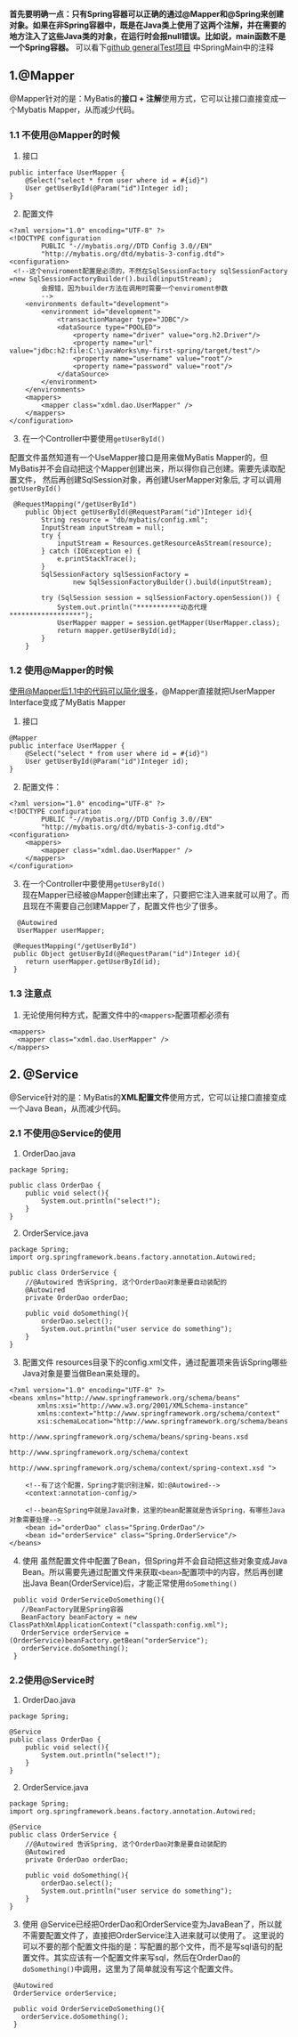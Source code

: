 **首先要明确一点：只有Spring容器可以正确的通过@Mapper和@Spring来创建对象。如果在非Spring容器中，既是在Java类上使用了这两个注解，并在需要的地方注入了这些Java类的对象，在运行时会报null错误。比如说，main函数不是一个Spring容器。**  可以看下[github generalTest项目](https://github.com/monalisali/general-test) 中SpringMain中的注释


## 1.@Mapper

@Mapper针对的是：MyBatis的**接口 + 注解**使用方式，它可以让接口直接变成一个Mybatis Mapper，从而减少代码。

### 1.1 不使用@Mapper的时候

1. 接口
```
public interface UserMapper {
    @Select("select * from user where id = #{id}")
    User getUserById(@Param("id")Integer id);
}
```

2. 配置文件
```
<?xml version="1.0" encoding="UTF-8" ?>
<!DOCTYPE configuration
        PUBLIC "-//mybatis.org//DTD Config 3.0//EN"
        "http://mybatis.org/dtd/mybatis-3-config.dtd">
<configuration>
 <!--这个enviroment配置是必须的，不然在SqlSessionFactory sqlSessionFactory =new SqlSessionFactoryBuilder().build(inputStream);
        会报错，因为builder方法在调用时需要一个enviroment参数
        -->
    <environments default="development">
        <environment id="development">
            <transactionManager type="JDBC"/>
            <dataSource type="POOLED">
                <property name="driver" value="org.h2.Driver"/>
                <property name="url" value="jdbc:h2:file:C:\javaWorks\my-first-spring/target/test"/>
                <property name="username" value="root"/>
                <property name="password" value="root"/>
            </dataSource>
        </environment>
    </environments>
    <mappers>       
        <mapper class="xdml.dao.UserMapper" />
    </mappers>
</configuration>
```

3. 在一个Controller中要使用`getUserById()`

配置文件虽然知道有一个UseMapper接口是用来做MyBatis Mapper的，但MyBatis并不会自动把这个Mapper创建出来，所以得你自己创建。需要先读取配置文件，
然后再创建SqlSession对象，再创建UserMapper对象后, 才可以调用`getUserById()`
```
 @RequestMapping("/getUserById")
    public Object getUserById(@RequestParam("id")Integer id){
        String resource = "db/mybatis/config.xml";
        InputStream inputStream = null;
        try {
            inputStream = Resources.getResourceAsStream(resource);
        } catch (IOException e) {
            e.printStackTrace();
        }
        SqlSessionFactory sqlSessionFactory =
                new SqlSessionFactoryBuilder().build(inputStream);

        try (SqlSession session = sqlSessionFactory.openSession()) {
            System.out.println("***********动态代理******************");
            UserMapper mapper = session.getMapper(UserMapper.class);
            return mapper.getUserById(id);
        }
    }
```

### 1.2 使用@Mapper的时候
使用@Mapper后1.1中的代码可以简化很多，@Mapper直接就把UserMapper Interface变成了MyBatis Mapper

1. 接口
```
@Mapper
public interface UserMapper {
    @Select("select * from user where id = #{id}")
    User getUserById(@Param("id")Integer id);
}
```

2. 配置文件：
```
<?xml version="1.0" encoding="UTF-8" ?>
<!DOCTYPE configuration
        PUBLIC "-//mybatis.org//DTD Config 3.0//EN"
        "http://mybatis.org/dtd/mybatis-3-config.dtd">
<configuration>
    <mappers>       
        <mapper class="xdml.dao.UserMapper" />
    </mappers>
</configuration>
```

3. 在一个Controller中要使用`getUserById()`  
现在Mapper已经被@Mapper创建出来了，只要把它注入进来就可以用了。而且现在不需要自己创建Mapper了，配置文件也少了很多。

```
  @Autowired
  UserMapper userMapper;
  
 @RequestMapping("/getUserById")
 public Object getUserById(@RequestParam("id")Integer id){
    return userMapper.getUserById(id);
 }
```

### 1.3 注意点
1. 无论使用何种方式，配置文件中的`<mappers>`配置项都必须有
```
<mappers>       
  <mapper class="xdml.dao.UserMapper" />
</mappers>
```



## 2. @Service

@Service针对的是：MyBatis的**XML配置文件**使用方式，它可以让接口直接变成一个Java Bean，从而减少代码。

### 2.1 不使用@Service的使用

1. OrderDao.java
```
package Spring;

public class OrderDao {
    public void select(){
        System.out.println("select!");
    }
}

```

2. OrderService.java
```
package Spring;
import org.springframework.beans.factory.annotation.Autowired;

public class OrderService {
    //@Autowired 告诉Spring, 这个OrderDao对象是要自动装配的
    @Autowired
    private OrderDao orderDao;

    public void doSomething(){
        orderDao.select();
        System.out.println("user service do something");
    }
}

```

3. 配置文件
resources目录下的config.xml文件，通过<bean>配置项来告诉Spring哪些Java对象是要当做Bean来处理的。
    
```
<?xml version="1.0" encoding="UTF-8" ?>
<beans xmlns="http://www.springframework.org/schema/beans"
       xmlns:xsi="http://www.w3.org/2001/XMLSchema-instance"
       xmlns:context="http://www.springframework.org/schema/context"
       xsi:schemaLocation="http://www.springframework.org/schema/beans
                           http://www.springframework.org/schema/beans/spring-beans.xsd
                           http://www.springframework.org/schema/context
                           http://www.springframework.org/schema/context/spring-context.xsd ">

    <!--有了这个配置，Spring才能识别注解，如:@Autowired-->
    <context:annotation-config/>

    <!--bean在Spring中就是Java对象，这里的bean配置就是告诉Spring，有哪些Java对象需要处理-->
    <bean id="orderDao" class="Spring.OrderDao"/>
    <bean id="orderService" class="Spring.OrderService"/>
</beans>
```

4. 使用
虽然配置文件中配置了Bean，但Spring并不会自动把这些对象变成Java Bean。所以需要先通过配置文件来获取`<bean>`配置项中的内容，然后再创建出Java Bean(OrderService)后，才能正常使用`doSomething()`
```
 public void OrderServiceDoSomething(){
   //BeanFactory就是Spring容器
   BeanFactory beanFactory = new ClassPathXmlApplicationContext("classpath:config.xml");
   OrderService orderService = (OrderService)beanFactory.getBean("orderService");
   orderService.doSomething();
 }
 ```

### 2.2使用@Service时

1. OrderDao.java
```
package Spring;

@Service
public class OrderDao {
    public void select(){
        System.out.println("select!");
    }
}

```

2. OrderService.java
```
package Spring;
import org.springframework.beans.factory.annotation.Autowired;

@Service
public class OrderService {
    //@Autowired 告诉Spring, 这个OrderDao对象是要自动装配的
    @Autowired
    private OrderDao orderDao;

    public void doSomething(){
        orderDao.select();
        System.out.println("user service do something");
    }
}

```
3. 使用
@Service已经把OrderDao和OrderService变为JavaBean了，所以就不需要配置文件了，直接把OrderService注入进来就可以使用了。
这里说的可以不要的那个配置文件指的是：写<bean>配置的那个文件，而不是写sql语句的配置文件。其实应该有一个配置文件来写sql，然后在OrderDao的`doSomething()`中调用，这里为了简单就没有写这个配置文件。
    
```
 @Autowired
 OrderService orderService;
 
 public void OrderServiceDoSomething(){
   orderService.doSomething();
 }
 ```

